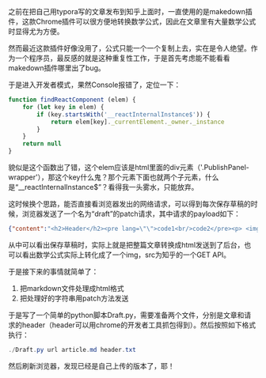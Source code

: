 之前在把自己用typora写的文章发布到知乎上面时，一直使用的是makedown插件，这款Chrome插件可以很方便地转换数学公式，因此在文章里有大量数学公式时显得尤为方便。

然而最近这款插件好像没用了，公式只能一个一个复制上去，实在是令人绝望。作为一个程序员，最反感的就是这种重复性工作，于是首先考虑能不能看看makedown插件哪里出了bug。

于是进入开发者模式，果然Console报错了，定位一下：

```javascript
function findReactComponent (elem) {
    for (let key in elem) {
        if (key.startsWith('__reactInternalInstance$')) {
            return elem[key]._currentElement._owner._instance
        }
    }
    return null
}
```

貌似是这个函数出了错，这个elem应该是html里面的div元素（'.PublishPanel-wrapper'），那这个key什么鬼？那个元素下面也就两个子元素，什么是“__reactInternalInstance$”？看得我一头雾水，只能放弃。

这时候换个思路，能否直接看浏览器发出的网络请求，可以得到每次保存草稿的时候，浏览器发送了一个名为“draft”的patch请求，其中请求的payload如下：

```json
{"content":"<h2>Header</h2><pre lang=\"\">code1<br/>code2</pre><p> <img eeimg=\"1\" src=\"//www.zhihu.com/equation?tex=a%5E2%20%2B%20b%5E2%20%3D%20c%5E2%0A\" alt=\"a^2 + b^2 = c^2 \"/> </p><p><b>Bold </b><i>Italic<br/></i>new line</p><p>new paragraph</p>","delta_time":17}
```

从中可以看出保存草稿时，实际上就是把整篇文章转换成html发送到了后台，也可以看出数学公式实际上转化成了一个img，src为知乎的一个GET API。

于是接下来的事情就简单了：

1. 把markdown文件处理成html格式
2. 把处理好的字符串用patch方法发送

于是写了一个简单的python脚本Draft.py，需要准备两个文件，分别是文章和请求的header（header可以用chrome的开发者工具抓包得到）。然后按照如下格式执行：

```powershell
./Draft.py url article.md header.txt
```

然后刷新浏览器，发现已经是自己上传的版本了，耶！